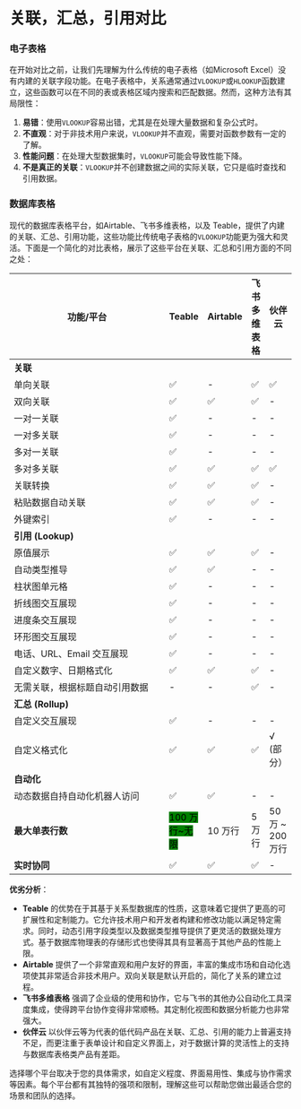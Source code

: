 # 关联，汇总，引用对比

### 电子表格

在开始对比之前，让我们先理解为什么传统的电子表格（如Microsoft Excel）没有内建的关联字段功能。在电子表格中，关系通常通过`VLOOKUP`或`HLOOKUP`函数建立，这些函数可以在不同的表或表格区域内搜索和匹配数据。然而，这种方法有其局限性：

1. **易错**：使用`VLOOKUP`容易出错，尤其是在处理大量数据和复杂公式时。
2. **不直观**：对于非技术用户来说，`VLOOKUP`并不直观，需要对函数参数有一定的了解。
3. **性能问题**：在处理大型数据集时，`VLOOKUP`可能会导致性能下降。
4. **不是真正的关联**：`VLOOKUP`并不创建数据之间的实际关联，它只是临时查找和引用数据。

### 数据库表格

现代的数据库表格平台，如Airtable、飞书多维表格，以及 Teable，提供了内建的关联、汇总、引用功能，这些功能比传统电子表格的`VLOOKUP`功能更为强大和灵活。下面是一个简化的对比表格，展示了这些平台在关联、汇总和引用方面的不同之处：

<table><thead><tr><th width="311">功能/平台</th><th>Teable</th><th>Airtable</th><th>飞书多维表格</th><th>伙伴云</th></tr></thead><tbody><tr><td><strong>关联</strong></td><td></td><td></td><td></td><td></td></tr><tr><td>单向关联</td><td>✅</td><td>-</td><td>✅</td><td>✅</td></tr><tr><td>双向关联</td><td>✅</td><td>✅</td><td>✅</td><td>-</td></tr><tr><td>一对一关联</td><td>✅</td><td>-</td><td>-</td><td>-</td></tr><tr><td>一对多关联</td><td>✅</td><td>-</td><td>-</td><td>-</td></tr><tr><td>多对一关联</td><td>✅</td><td>-</td><td>-</td><td>-</td></tr><tr><td>多对多关联</td><td>✅</td><td>✅</td><td>✅</td><td>✅</td></tr><tr><td>关联转换</td><td>✅</td><td>✅</td><td>✅</td><td>-</td></tr><tr><td>粘贴数据自动关联</td><td>✅</td><td>✅</td><td>✅</td><td>-</td></tr><tr><td>外键索引</td><td>✅</td><td>-</td><td>-</td><td>-</td></tr><tr><td><strong>引用 (Lookup)</strong></td><td></td><td></td><td></td><td></td></tr><tr><td>原值展示</td><td>✅</td><td>✅</td><td>✅</td><td>-</td></tr><tr><td>自动类型推导</td><td>✅</td><td>✅</td><td>-</td><td>-</td></tr><tr><td>柱状图单元格</td><td>✅</td><td>-</td><td>-</td><td>-</td></tr><tr><td>折线图交互展现</td><td>✅</td><td>-</td><td>-</td><td>-</td></tr><tr><td>进度条交互展现</td><td>✅</td><td>-</td><td>-</td><td>-</td></tr><tr><td>环形图交互展现</td><td>✅</td><td>-</td><td>-</td><td>-</td></tr><tr><td>电话、URL、Email 交互展现</td><td>✅</td><td>-</td><td>-</td><td>-</td></tr><tr><td>自定义数字、日期格式化</td><td>✅</td><td>✅</td><td>✅</td><td>-</td></tr><tr><td>无需关联，根据标题自动引用数据</td><td>-</td><td>-</td><td>✅</td><td>-</td></tr><tr><td><strong>汇总 (Rollup)</strong></td><td></td><td></td><td></td><td></td></tr><tr><td>自定义交互展现</td><td>✅</td><td>-</td><td>-</td><td>-</td></tr><tr><td>自定义格式化</td><td>✅</td><td>✅</td><td>✅</td><td>√ (部分）</td></tr><tr><td><strong>自动化</strong></td><td></td><td></td><td></td><td></td></tr><tr><td>动态数据自持自动化机器人访问</td><td>✅</td><td>✅</td><td>-</td><td>-</td></tr><tr><td><strong>最大单表行数</strong></td><td> <mark style="background-color:green;">100 万行~无限</mark></td><td>10 万行</td><td>5 万行</td><td>50万 ~ 200万行</td></tr><tr><td><strong>实时协同</strong></td><td>✅</td><td>✅</td><td>✅</td><td>-</td></tr></tbody></table>



**优劣分析**：

* **Teable** 的优势在于其基于关系型数据库的性质，这意味着它提供了更高的可扩展性和定制能力。它允许技术用户和开发者构建和修改功能以满足特定需求。同时，动态引用字段类型以及数据类型推导提供了更灵活的数据处理方式。基于数据库物理表的存储形式也使得其具有显著高于其他产品的性能上限。
* **Airtable** 提供了一个非常直观和用户友好的界面，丰富的集成市场和自动化选项使其非常适合非技术用户。双向关联是默认开启的，简化了关系的建立过程。
* **飞书多维表格** 强调了企业级的使用和协作，它与飞书的其他办公自动化工具深度集成，使得跨平台协作变得非常顺畅。其定制化视图和数据分析能力也非常强大。
* **伙伴云** 以伙伴云等为代表的低代码产品在关联、汇总、引用的能力上普遍支持不足，而更注重于表单设计和自定义界面上，对于数据计算的灵活性上的支持与数据库表格类产品有差距。

选择哪个平台取决于您的具体需求，如自定义程度、界面易用性、集成与协作需求等因素。每个平台都有其独特的强项和限制，理解这些可以帮助您做出最适合您的场景和团队的选择。
